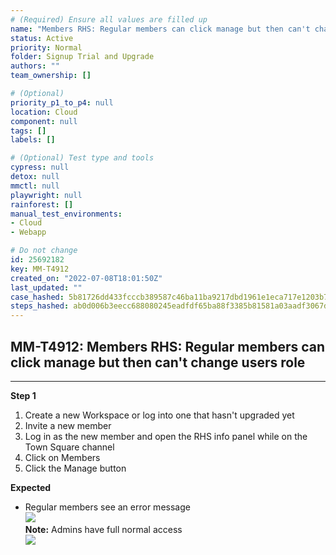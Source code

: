 ```yaml
---
# (Required) Ensure all values are filled up
name: "Members RHS: Regular members can click manage but then can't change users role"
status: Active
priority: Normal
folder: Signup Trial and Upgrade
authors: ""
team_ownership: []

# (Optional)
priority_p1_to_p4: null
location: Cloud
component: null
tags: []
labels: []

# (Optional) Test type and tools
cypress: null
detox: null
mmctl: null
playwright: null
rainforest: []
manual_test_environments: 
- Cloud
- Webapp

# Do not change
id: 25692182
key: MM-T4912
created_on: "2022-07-08T18:01:50Z"
last_updated: ""
case_hashed: 5b81726dd433fcccb389587c46ba11ba9217dbd1961e1eca717e1203b76307a210422f49921e3819c7bef1493b68adff
steps_hashed: ab0d006b3eecc688080245eadfdf65ba88f3385b81581a03aadf3067dfcad70e35b82c4cb4a592ed63237a362b419932
---
```


<!-- (Auto-generated) Based on frontmatter's "key" and "name" -->

## MM-T4912: Members RHS: Regular members can click manage but then can't change users role

---

**Step 1**

1. Create a new Workspace or log into one that hasn't upgraded yet
2. Invite a new member
3. Log in as the new member and open the RHS info panel while on the Town Square channel
4. Click on Members
5. Click the Manage button

**Expected**

- Regular members see an error message\
  ![](https://smartbear-tm4j-prod-us-west-2-attachment-rich-text.s3.us-west-2.amazonaws.com/embedded-f3277290f945470c4add5d21ef3dc7ca7b74388fc7152bfb6b99ae58c66a95a8-1657303837477-1657303837477.png)\
  **Note:** Admins have full normal access\
  ![](https://smartbear-tm4j-prod-us-west-2-attachment-rich-text.s3.us-west-2.amazonaws.com/embedded-f3277290f945470c4add5d21ef3dc7ca7b74388fc7152bfb6b99ae58c66a95a8-1657303891453-1657303891453.png)
